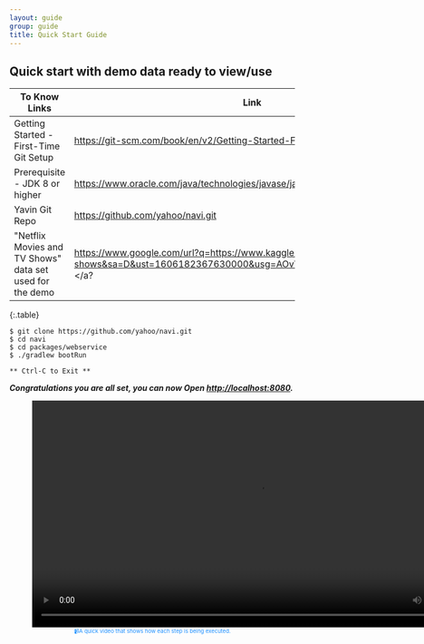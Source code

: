 ```yaml
---
layout: guide
group: guide
title: Quick Start Guide
---
```



Quick start with demo data ready to view/use
-------------------------------------------------


| To Know Links                   |  Link  |
|---------------------------------|--------|
| Getting Started - First-Time Git Setup  | https://git-scm.com/book/en/v2/Getting-Started-First-Time-Git-Setup |
| Prerequisite - JDK 8 or higher  |  <a href="https://www.oracle.com/java/technologies/javase/javase-jdk8-downloads.html"> https://www.oracle.com/java/technologies/javase/javase-jdk8-downloads.html  </a>    |
| Yavin Git Repo  |  <a href="https://github.com/yahoo/navi.git"> https://github.com/yahoo/navi.git </a>                                                                                       |
| "Netflix Movies and TV Shows" data set used  for the demo | <a href="https://www.google.com/url?q=https://www.kaggle.com/shivamb/netflix-shows&sa=D&ust=1606182367630000&usg=AOvVaw0vjjwg_hSHcq80D3AjOpp1"> https://www.google.com/url?q=https://www.kaggle.com/shivamb/netflix-shows&sa=D&ust=1606182367630000&usg=AOvVaw0vjjwg_hSHcq80D3AjOpp1 </a? |
{:.table}

```
$ git clone https://github.com/yahoo/navi.git
$ cd navi
$ cd packages/webservice
$ ./gradlew bootRun

** Ctrl-C to Exit **
```

***Congratulations you are all set, you can now Open <a href="http://localhost:8080"> http://localhost:8080</a>.***

<center>
  <figure style="font-size:1vw; color:DodgerBlue;">
    <video width="800" controls> <source src="assets/images/Install_Yavin_video.mp4" type="video/mp4"></video>
    <figcaption>📹A quick video that shows how each step is being executed.</figcaption>
  </figure>
</center>
